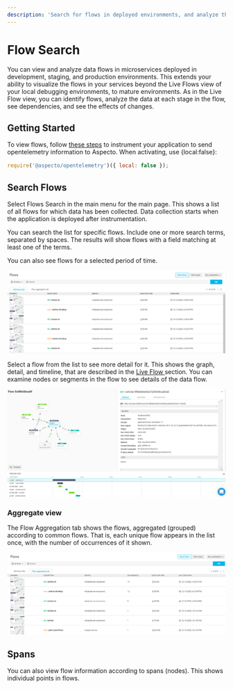 ```yaml
---
description: 'Search for flows in deployed environments, and analyze them'
---
```


# Flow Search

You can view and analyze data flows in microservices deployed in development, staging, and production environments. This extends your ability to visualize the flows in your services beyond the Live Flows view of your local debugging environments, to mature environments. As in the Live Flow view, you can identify flows, analyze the data at each stage in the flow, see dependencies, and see the effects of changes.

## Getting Started

To view flows, follow [these steps](../install/#configuration) to instrument your application to send opentelemetry information to Aspecto. When activating, use {local:false}:

```javascript
require('@aspecto/opentelemetry')({ local: false });
```



## Search Flows

Select Flows Search in the main menu for the main page. This shows a list of all flows for which data has been collected. Data collection starts when the application is deployed after instrumentation.

You can search the list for specific flows. Include one or more search terms, separated by spaces. The results will show flows with a field matching at least one of the terms.

You can also see flows for a selected period of time. 

![](../.gitbook/assets/2020-12-16-14_02_48-aspecto-flows-search-main%20%281%29.png)

Select a flow from the list to see more detail for it. This shows the graph, detail, and timeline, that are described in the [Live Flow ](../live-debugging/visualize-data-flows/)section. You can examine nodes or segments in the flow to see details of the data flow.

![](../.gitbook/assets/2020-12-16-14_06_23-aspecto-flow-5c08fa5bca0f0cdcbeacf8b4c254c2b6-detail.png)

### Aggregate view

The Flow Aggregation tab shows the flows, aggregated \(grouped\) according to common flows. That is,  each unique flow appears in the list once,  with the number of occurrences of it shown. 

![](../.gitbook/assets/2020-12-16-14_11_59-aspecto-flows-search-aggregation.png)

## Spans

You can also view flow information according to spans \(nodes\). This shows individual points in flows.

